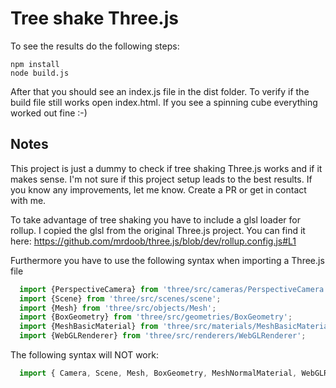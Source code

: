 # Tree shake Three.js

To see the results do the following steps:

```
npm install
node build.js
```

After that you should see an index.js file in the dist folder. To verify if the build file still works open index.html. If you see a spinning cube everything worked out fine :-)

## Notes

This project is just a dummy to check if tree shaking Three.js works and if it makes sense. I'm not sure if this project setup leads to the best results. If you know any improvements, let me know. Create a PR or get in contact with me.

To take advantage of tree shaking you have to include a glsl loader for rollup. I copied the glsl from the  original Three.js project. You can find it here: https://github.com/mrdoob/three.js/blob/dev/rollup.config.js#L1

Furthermore you have to use the following syntax when importing a Three.js file

```javascript
  import {PerspectiveCamera} from 'three/src/cameras/PerspectiveCamera';
  import {Scene} from 'three/src/scenes/scene';
  import {Mesh} from 'three/src/objects/Mesh';
  import {BoxGeometry} from 'three/src/geometries/BoxGeometry';
  import {MeshBasicMaterial} from 'three/src/materials/MeshBasicMaterial';
  import {WebGLRenderer} from 'three/src/renderers/WebGLRenderer';
```

The following syntax will NOT work:

```javascript
  import { Camera, Scene, Mesh, BoxGeometry, MeshNormalMaterial, WebGLRenderer } from 'three';
```
